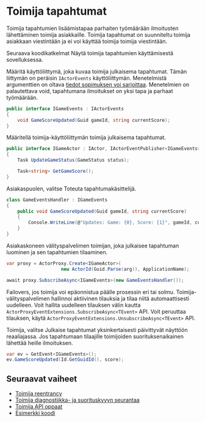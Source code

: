 <properties
   pageTitle="Luotettavan toimijoiden tapahtumien | Microsoft Azure"
   description="Palvelun kangasta luotettava toimijoiden tapahtumien yleistietoja."
   services="service-fabric"
   documentationCenter=".net"
   authors="vturecek"
   manager="timlt"
   editor=""/>

<tags
   ms.service="service-fabric"
   ms.devlang="dotnet"
   ms.topic="article"
   ms.tgt_pltfrm="NA"
   ms.workload="NA"
   ms.date="08/30/2016"
   ms.author="amanbha"/>


# <a name="actor-events"></a>Toimija tapahtumat
Toimija tapahtumien lisäämistapaa parhaiten työmäärään ilmoitusten lähettäminen toimija asiakkaille. Toimija tapahtumat on suunniteltu toimija asiakkaan viestintään ja ei voi käyttää toimija toimija viestintään.

Seuraava koodikatkelmat Näytä toimija tapahtumien käyttämisestä sovelluksessa.

Määritä käyttöliittymä, joka kuvaa toimija julkaisema tapahtumat. Tämän liittymän on peräisin `IActorEvents` käyttöliittymän. Menetelmistä argumenttien on oltava [tiedot sopimuksen voi sarjoittaa](service-fabric-reliable-actors-notes-on-actor-type-serialization.md). Menetelmien on palautettava void, tapahtumana ilmoitukset on yksi tapa ja parhaat työmäärään.

```csharp
public interface IGameEvents : IActorEvents
{
    void GameScoreUpdated(Guid gameId, string currentScore);
}
```

Määritellä toimija-käyttöliittymän toimija julkaisema tapahtumat.

```csharp
public interface IGameActor : IActor, IActorEventPublisher<IGameEvents>
{
    Task UpdateGameStatus(GameStatus status);

    Task<string> GetGameScore();
}
```

Asiakaspuolen, valitse Toteuta tapahtumakäsittelijä.

```csharp
class GameEventsHandler : IGameEvents
{
    public void GameScoreUpdated(Guid gameId, string currentScore)
    {
        Console.WriteLine(@"Updates: Game: {0}, Score: {1}", gameId, currentScore);
    }
}
```

Asiakaskoneen välityspalvelimen toimijan, joka julkaisee tapahtuman luominen ja sen tapahtumien tilaaminen.

```csharp
var proxy = ActorProxy.Create<IGameActor>(
                    new ActorId(Guid.Parse(arg)), ApplicationName);

await proxy.SubscribeAsync<IGameEvents>(new GameEventsHandler());
```

Failovers, jos toimija voi epäonnistua päälle prosessin eri tai solmu. Toimija-välityspalvelimen hallinnoi aktiivinen tilauksia ja tilaa niitä automaattisesti uudelleen. Voit hallita uudelleen tilauksen välin kautta `ActorProxyEventExtensions.SubscribeAsync<TEvent>` API. Voit peruuttaa tilauksen, käytä `ActorProxyEventExtensions.UnsubscribeAsync<TEvent>` API.

Toimija, valitse Julkaise tapahtumat yksinkertaisesti päivittyvät näyttöön reaaliajassa. Jos tapahtumaan tilaajille toimijoiden suorituksenaikainen lähettää heille ilmoituksen.

```csharp
var ev = GetEvent<IGameEvents>();
ev.GameScoreUpdated(Id.GetGuidId(), score);
```

## <a name="next-steps"></a>Seuraavat vaiheet
 - [Toimija reentrancy](service-fabric-reliable-actors-reentrancy.md)
 - [Toimija diagnostiikka- ja suorituskyvyn seurantaa](service-fabric-reliable-actors-diagnostics.md)
 - [Toimija API oppaat](https://msdn.microsoft.com/library/azure/dn971626.aspx)
 - [Esimerkki koodi](https://github.com/Azure/servicefabric-samples)
